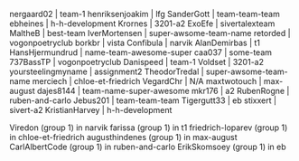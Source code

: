 nergaard02          | team-1
henriksenjoakim     | lfg
SanderGott          | team-team-team
ebheines            | h-h-development
Krornes             | 3201-a2
ExoEfe              | sivertalexteam
MaltheB             | best-team
IverMortensen       | super-awsome-team-name
retorded            | vogonpoetryclub
borkbr              | vista
Confibula           | narvik
AlanDemirbas        | t1
HansHjermundrud     | name-team-awesome-super
caa037              | some-team
737BassTP           | vogonpoetryclub
Danispeed           | team-1
Voldset             | 3201-a2
yoursteelingmyname  | assignment2
TheodorTredal       | super-awsome-team-name
merciech            | chloe-et-friedrich
VegardChr           | N/A
maxtwotouch         | max-august
dajes8144           | team-name-super-awesome
mkr176              | a2
RubenRogne          | ruben-and-carlo
Jebus201            | team-team-team
Tigergutt33         | eb
stixxert            | sivert-a2
KristianHarvey      | h-h-development

Viredon (group 1) in narvik
farissa (group 1) in t1
friedrich-loparev (group 1) in chloe-et-friedrich
augusthindenes (group 1) in max-august
CarlAlbertCode (group 1) in ruben-and-carlo
ErikSkomsoey (group 1) in eb
